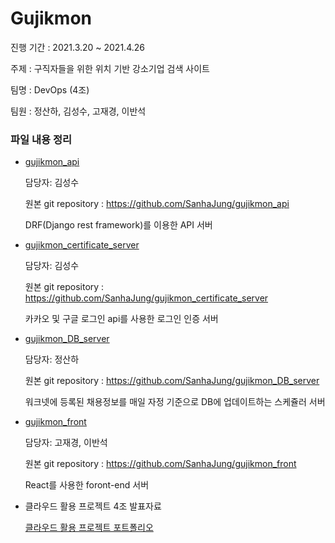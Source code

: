 # Gujikmon 
진행 기간 : 2021.3.20 ~ 2021.4.26

주제 : 구직자들을 위한 위치 기반 강소기업 검색 사이트

팀명 : DevOps (4조)

팀원 : 정산하, 김성수, 고재경, 이반석



### 파일 내용 정리

- [gujikmon_api](./gujikmon_api)

  담당자: 김성수

  원본 git repository : https://github.com/SanhaJung/gujikmon_api

  DRF(Django rest framework)를 이용한 API 서버

- [gujikmon_certificate_server](./gujikmon_certificate_server)

  담당자: 김성수

  원본 git repository : https://github.com/SanhaJung/gujikmon_certificate_server

  카카오 및 구글 로그인 api를 사용한 로그인 인증 서버

- [gujikmon_DB_server](./gujikmon_DB_server)

  담당자: 정산하

  원본 git repository : https://github.com/SanhaJung/gujikmon_DB_server

  워크넷에 등록된 채용정보를 매일 자정 기준으로 DB에 업데이트하는 스케쥴러 서버

- [gujikmon_front](./gujikmon_front)

  담당자: 고재경, 이반석

  원본 git repository : https://github.com/SanhaJung/gujikmon_front

  React를 사용한 foront-end 서버

- 클라우드 활용 프로젝트 4조 발표자료

  [클라우드 활용 프로젝트 포트폴리오](https://github.com/kssgit/Gujikmon/blob/main/%ED%8F%AC%ED%8A%B8%ED%8F%B4%EB%A6%AC%EC%98%A4_DevOps.pdf)


